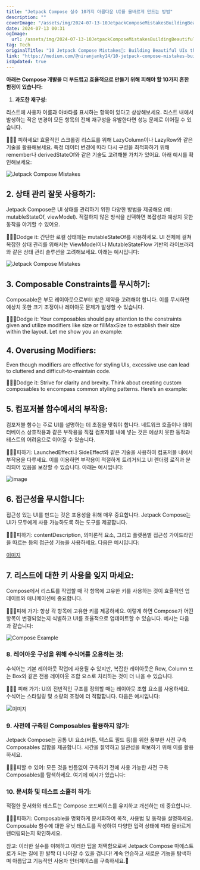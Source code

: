 ```yaml
---
title: "Jetpack Compose 실수 10가지 아름다운 UI를 올바르게 만드는 방법"
description: ""
coverImage: "/assets/img/2024-07-13-10JetpackComposeMistakesBuildingBeautifulUIstheRightWay_0.png"
date: 2024-07-13 00:31
ogImage: 
  url: /assets/img/2024-07-13-10JetpackComposeMistakesBuildingBeautifulUIstheRightWay_0.png
tag: Tech
originalTitle: "10 Jetpack Compose Mistakes🤥: Building Beautiful UIs the Right Way"
link: "https://medium.com/@niranjanky14/10-jetpack-compose-mistakes-building-beautiful-uis-the-right-way-464844a1381d"
isUpdated: true
---
```






**아래는 Compose 개발을 더 부드럽고 효율적으로 만들기 위해 피해야 할 10가지 흔한 함정이 있습니다:**

1. **과도한 재구성:**

리스트에 사용자 이름과 아바타를 표시하는 항목이 있다고 상상해보세요. 리스트 내에서 발생하는 작은 변경이 모든 항목의 전체 재구성을 유발한다면 성능 문제로 이어질 수 있습니다.

<div class="content-ad"></div>

💁🏻‍♂️ 피하세요! 효율적인 스크롤링 리스트를 위해 LazyColumn이나 LazyRow와 같은 기술을 활용해보세요. 특정 데이터 변경에 따라 다시 구성을 최적화하기 위해 remember나 derivedStateOf와 같은 기술도 고려해볼 가치가 있어요. 아래 예시를 확인해보세요:

![Jetpack Compose Mistakes](/assets/img/2024-07-13-10JetpackComposeMistakesBuildingBeautifulUIstheRightWay_1.png)

## 2. 상태 관리 잘못 사용하기:

Jetpack Compose은 UI 상태를 관리하기 위한 다양한 방법을 제공해요 (예: mutableStateOf, viewModel). 적절하지 않은 방식을 선택하면 복잡성과 예상치 못한 동작을 야기할 수 있어요.

<div class="content-ad"></div>

💁🏻‍♂️Dodge it: 간단한 로컬 상태에는 mutableStateOf를 사용하세요. UI 전체에 걸쳐 복잡한 상태 관리를 위해서는 ViewModel이나 MutableStateFlow 기반의 라이브러리와 같은 상태 관리 솔루션을 고려해보세요. 아래는 예시입니다:

![Jetpack Compose Mistakes](/assets/img/2024-07-13-10JetpackComposeMistakesBuildingBeautifulUIstheRightWay_2.png)

## 3. Composable Constraints를 무시하기:

Composable은 부모 레이아웃으로부터 받은 제약을 고려해야 합니다. 이를 무시하면 예상치 못한 크기 조정이나 레이아웃 문제가 발생할 수 있습니다.

<div class="content-ad"></div>

💁🏻‍♂️Dodge it: Your composables should pay attention to the constraints given and utilize modifiers like size or fillMaxSize to establish their size within the layout. Let me show you an example:

## 4. Overusing Modifiers:

Even though modifiers are effective for styling UIs, excessive use can lead to cluttered and difficult-to-maintain code.

💁🏻‍♂️Dodge it: Strive for clarity and brevity. Think about creating custom composables to encompass common styling patterns. Here’s an example:

<div class="content-ad"></div>

## 5. 컴포저블 함수에서의 부작용:

컴포저블 함수는 주로 UI를 설명하는 데 초점을 맞춰야 합니다. 네트워크 호출이나 데이터베이스 상호작용과 같은 부작용을 직접 컴포저블 내에 넣는 것은 예상치 못한 동작과 테스트의 어려움으로 이어질 수 있습니다.

💁🏻‍♂️피하기: LaunchedEffect나 SideEffect와 같은 기술을 사용하여 컴포저블 내에서 부작용을 다루세요. 이를 이용하면 부작용이 적절하게 트리거되고 UI 렌더링 로직과 분리되어 있음을 보장할 수 있습니다. 아래는 예시입니다:

![image](/assets/img/2024-07-13-10JetpackComposeMistakesBuildingBeautifulUIstheRightWay_3.png)

<div class="content-ad"></div>

## 6. 접근성을 무시합니다:

접근성 있는 UI를 만드는 것은 포용성을 위해 매우 중요합니다. Jetpack Compose는 UI가 모두에게 사용 가능하도록 하는 도구를 제공합니다.

💁🏻‍♂️피하기: contentDescription, 의미론적 요소, 그리고 플랫폼별 접근성 가이드라인을 따르는 등의 접근성 기능을 사용하세요. 다음은 예시입니다:

[이미지](/assets/img/2024-07-13-10JetpackComposeMistakesBuildingBeautifulUIstheRightWay_4.png)

<div class="content-ad"></div>

## 7. 리스트에 대한 키 사용을 잊지 마세요:

Compose에서 리스트를 작업할 때 각 항목에 고유한 키를 사용하는 것이 효율적인 업데이트와 애니메이션에 중요합니다.

💁🏻‍♂️피해 가기: 항상 각 항목에 고유한 키를 제공하세요. 이렇게 하면 Compose가 어떤 항목이 변경되었는지 식별하고 UI를 효율적으로 업데이트할 수 있습니다. 예시는 다음과 같습니다:

![Compose Example](/assets/img/2024-07-13-10JetpackComposeMistakesBuildingBeautifulUIstheRightWay_5.png)

<div class="content-ad"></div>

### 8. 레이아웃 구성을 위해 수식어를 오용하는 것:

수식어는 기본 레이아웃 작업에 사용될 수 있지만, 복잡한 레이아웃은 Row, Column 또는 Box와 같은 전용 레이아웃 조합 요소로 처리하는 것이 더 나을 수 있습니다.

💁🏻‍♂️ 피해 가기: UI의 전반적인 구조를 정의할 때는 레이아웃 조합 요소를 사용하세요. 수식어는 스타일링 및 소량의 조정에 더 적합합니다. 다음은 예시입니다:

![이미지](/assets/img/2024-07-13-10JetpackComposeMistakesBuildingBeautifulUIstheRightWay_6.png)

<div class="content-ad"></div>

### 9. 사전에 구축된 Composables 활용하지 않기:

Jetpack Compose는 공통 UI 요소(버튼, 텍스트 필드 등)를 위한 풍부한 사전 구축 Composables 집합을 제공합니다. 시간을 절약하고 일관성을 확보하기 위해 이를 활용하세요.

💁🏻‍♂️피할 수 있어: 모든 것을 빈틈없이 구축하기 전에 사용 가능한 사전 구축 Composables를 탐색하세요. 여기에 예시가 있습니다:

### 10. 문서화 및 테스트 소홀히 하기:

<div class="content-ad"></div>

적절한 문서화와 테스트는 Compose 코드베이스를 유지하고 개선하는 데 중요합니다.

💁🏻‍♂️피하기: Composable을 명확하게 문서화하여 목적, 사용법 및 동작을 설명하세요. Composable 함수에 대한 유닛 테스트를 작성하여 다양한 입력 상태에 따라 올바르게 렌더링되는지 확인하세요.

참고: 이러한 실수를 이해하고 이러한 팁을 채택함으로써 Jetpack Compose 마에스트로가 되는 길에 한 발짝 더 나아갈 수 있을 겁니다! 계속 연습하고 새로운 기능을 탐색하며 아름답고 기능적인 사용자 인터페이스를 구축하세요.🌟